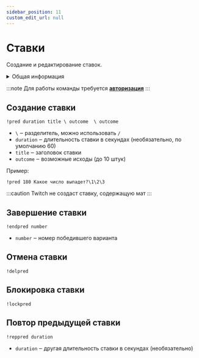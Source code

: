 ```yaml
---
sidebar_position: 11
custom_edit_url: null
---
```


# Ставки

Создание и редактирование ставок.

<details>
  <summary>Общая информация</summary>
  <ul>
    <li><b>Название:</b> pred</li>
    <li><b>Элиасы:</b> endpred, delpred, lockpred, reppred</li>
    <li><b>Кулдаун:</b> общий 3 секунды</li>
    <li><a href="https://github.com/Relanit/ModBoty/blob/master/ModBoty/cogs/predictions.py"><b>Исходный код</b></a></li>
  </ul>
</details>

:::note
Для работы команды требуется **[авторизация](./auth.md)**
:::

## Создание ставки
`!pred duration title \ outcome  \ outcome`
- `\` ‒ разделитель, можно использовать `/` 
- `duration` ‒ длительность ставки в секундах (необязательно, по умолчанию 60)
- `title` ‒ заголовок ставки
- `outcome` ‒ возможные исходы (до 10 штук)

Пример:

    !pred 180 Какое число выпадет?\1\2\3

:::caution
Twitch не создаст ставку, содержащую мат
:::

## Завершение ставки
`!endpred number` 
- `number` ‒ номер победившего варианта

## Отмена ставки
`!delpred` 

## Блокировка ставки
`!lockpred` 

## Повтор предыдущей ставки
`!reppred duration`
- `duration` ‒ другая длительность ставки в секундах (необязательно)